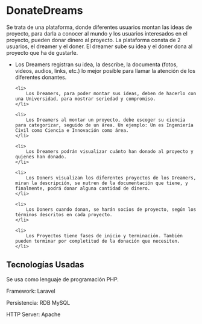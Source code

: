 <h1>DonateDreams</h1>

<p>Se trata de una plataforma, donde diferentes usuarios montan las ideas de proyecto, para darla a conocer al mundo y los usuarios interesados en el proyecto, pueden donar dinero al proyecto. La plataforma consta de 2 usuarios, el dreamer y el doner. El dreamer sube su idea y el doner dona al proyecto que ha de gustarle.</p>

<ul>
    <li>
        Los Dreamers registran su idea, la describe, la documenta (fotos, videos, audios, links, etc.) lo mejor posible para llamar la atención de los diferentes donantes.
    </li>
    
    <li>
        Los Dreamers, para poder montar sus ideas, deben de hacerlo con una Universidad, para mostrar seriedad y compromiso.
    </li>

    <li>
        Los Dreamers al montar un proyecto, debe escoger su ciencia para categorizar, seguido de un área. Un ejemplo: Un es Ingeniería Civil como Ciencia e Innovación como área.     
    </li>

    <li>
        Los Dreamers podrán visualizar cuánto han donado al proyecto y quienes han donado.
    </li>

    <li>
        Los Doners visualizan los diferentes proyectos de los Dreamers, miran la descripción, se nutren de la documentación que tiene, y finalmente, podrá donar alguna cantidad de dinero.
    </li>
    
    <li>
        Los Doners cuando donan, se harán socios de proyecto, según los términos descritos en cada proyecto. 
    </li>

    <li>
        Los Proyectos tiene fases de inicio y terminación. También pueden terminar por completitud de la donación que necesiten. 
    </li>
</ul>

<h2>Tecnologías Usadas</h2>

<p>Se usa como lenguaje de programación PHP.</p>
<p>Framework: Laravel</p>
<p>Persistencia: RDB MySQL</p>
<p>HTTP Server: Apache</p>




